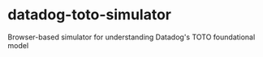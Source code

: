 # datadog-toto-simulator
Browser-based simulator for understanding Datadog's TOTO foundational model
